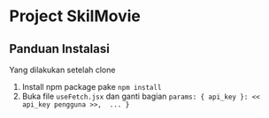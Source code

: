 # Project SkilMovie

## Panduan Instalasi

Yang dilakukan setelah clone

1. Install npm package pake `npm install`
2. Buka file `useFetch.jsx` dan ganti bagian `params: { api_key }: << api_key pengguna >>,  ... }`

